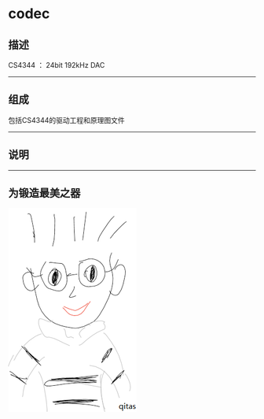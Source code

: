 
# codec

## 描述

CS4344 ： 24bit 192kHz DAC

---

## 组成

包括CS4344的驱动工程和原理图文件


---
## 说明


---

## 为锻造最美之器

[![sites](qitas/qitas.png)](http://www.qitas.cn)